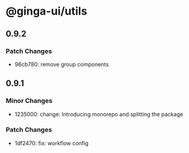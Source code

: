 # @ginga-ui/utils

## 0.9.2

### Patch Changes

- 96cb780: remove group components

## 0.9.1

### Minor Changes

- 1235000: change: Introducing monorepo and splitting the package

### Patch Changes

- 1df2470: fix: workflow config
